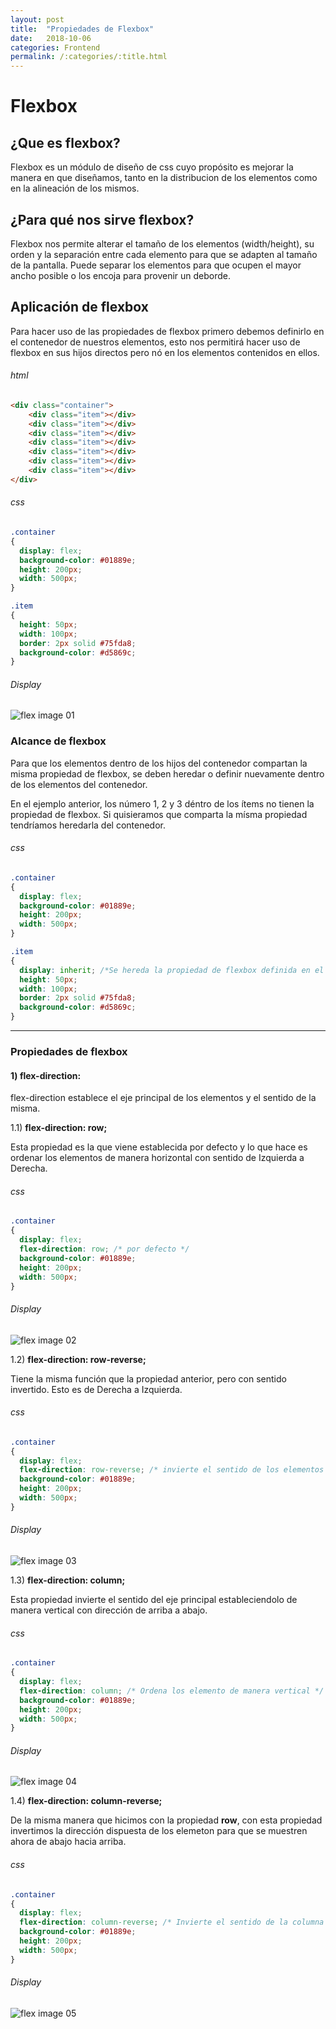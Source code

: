```yaml
---
layout: post
title:  "Propiedades de Flexbox"
date:   2018-10-06
categories: Frontend
permalink: /:categories/:title.html
---
```

# Flexbox

## ¿Que es flexbox?
Flexbox es un módulo de diseño de css cuyo propósito es mejorar la manera en que diseñamos, tanto en la distribucion de los elementos como en la alineación de los mismos.

## ¿Para qué nos sirve flexbox?
Flexbox nos permite alterar el tamaño de los elementos (width/height), su orden y la separación entre cada elemento para que se adapten al tamaño de la pantalla. Puede separar los elementos para que ocupen el mayor ancho posible o los encoja para provenir un deborde.

## Aplicación de flexbox
Para hacer uso de las propiedades de flexbox primero debemos definirlo en el contenedor de nuestros elementos, esto nos permitirá hacer uso de flexbox en sus hijos directos pero nó en los elementos contenidos en ellos.

###### html
```html
<div class="container">
    <div class="item"></div>
    <div class="item"></div>
    <div class="item"></div>
    <div class="item"></div>
    <div class="item"></div>
    <div class="item"></div>
    <div class="item"></div>
</div>
```

###### css
```css
.container
{
  display: flex;
  background-color: #01889e;
  height: 200px;
  width: 500px;
}

.item
{
  height: 50px;
  width: 100px;
  border: 2px solid #75fda8;
  background-color: #d5869c;
}
```
###### Display

![flex image 01](/assets/images/flexbox01.jpg)

### Alcance de flexbox
Para que los elementos dentro de los hijos del contenedor compartan la misma propiedad de flexbox, se deben heredar o definir nuevamente dentro de los elementos del contenedor.

En el ejemplo anterior, los número 1, 2 y 3 déntro de los ítems no tienen la propiedad de flexbox. Si quisieramos que comparta la mísma propiedad tendríamos heredarla del contenedor.

###### css
```css
.container
{
  display: flex;
  background-color: #01889e;
  height: 200px;
  width: 500px;
}

.item
{
  display: inherit; /*Se hereda la propiedad de flexbox definida en el contenedor*/
  height: 50px;
  width: 100px;
  border: 2px solid #75fda8;
  background-color: #d5869c;
}
```
* * *
### Propiedades de flexbox
#### 1) flex-direction:
flex-direction establece el eje principal de los elementos y el sentido de la misma.

1.1) **flex-direction: row;**

Esta propiedad es la que viene establecida por defecto y lo que hace es ordenar los elementos de manera horizontal con sentido de Izquierda a Derecha.

###### css
```css
.container
{
  display: flex;
  flex-direction: row; /* por defecto */
  background-color: #01889e;
  height: 200px;
  width: 500px;
}
```
###### Display
![flex image 02](/assets/images/flexbox02.jpg)

1.2) **flex-direction: row-reverse;**

Tiene la misma función que la propiedad anterior, pero con sentido invertido. Esto es de Derecha a Izquierda.

###### css
```css
.container
{
  display: flex;
  flex-direction: row-reverse; /* invierte el sentido de los elementos */
  background-color: #01889e;
  height: 200px;
  width: 500px;
}
```
###### Display
![flex image 03](/assets/images/flexbox03.jpg)

1.3) **flex-direction: column;**

Esta propiedad invierte el sentido del eje principal estableciendolo de manera vertical con dirección de arriba a abajo.

###### css
```css
.container
{
  display: flex;
  flex-direction: column; /* Ordena los elemento de manera vertical */
  background-color: #01889e;
  height: 200px;
  width: 500px;
}
```
###### Display
![flex image 04](/assets/images/flexbox04.jpg)

1.4) **flex-direction: column-reverse;**

De la misma manera que hicimos con la propiedad **row**, con esta propiedad invertimos la dirección dispuesta de los elemeton para que se muestren ahora de abajo hacia arriba.

###### css
```css
.container
{
  display: flex;
  flex-direction: column-reverse; /* Invierte el sentido de la columna */
  background-color: #01889e;
  height: 200px;
  width: 500px;
}
```
###### Display
![flex image 05](/assets/images/flexbox05.jpg)









































